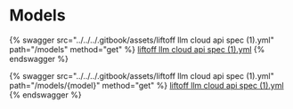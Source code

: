 # Models

{% swagger src="../../../.gitbook/assets/liftoff llm cloud api spec (1).yml" path="/models" method="get" %}
[liftoff llm cloud api spec (1).yml](<../../../.gitbook/assets/liftoff llm cloud api spec (1).yml>)
{% endswagger %}

{% swagger src="../../../.gitbook/assets/liftoff llm cloud api spec (1).yml" path="/models/{model}" method="get" %}
[liftoff llm cloud api spec (1).yml](<../../../.gitbook/assets/liftoff llm cloud api spec (1).yml>)
{% endswagger %}
